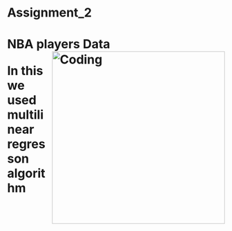 # Assignment_2

<h1>NBA players Data</h>

<img align="right" alt="Coding" width="400" src="https://i.imgur.com/ScOkqnz.gif">


In this we used multilinear regresson algorithm

